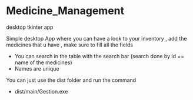 # Medicine_Management
desktop tkinter app

Simple desktop App where you can have a look to your inventory , add the medicines that u have , make sure to fill all the fields 
+ You can search in the table with the search bar (search done by id == name of the medicines)
+ Names are unique 

You can just use the dist folder and run the command 
+ dist/main/Gestion.exe 
